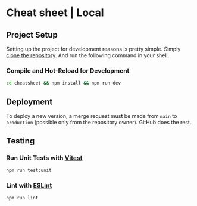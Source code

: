 # Cheat sheet | Local

## Project Setup
Setting up the project for development reasons is pretty simple. Simply [clone the repository](https://github.com/PatrickMaul/cheatsheet). And run the following command in your shell.
### Compile and Hot-Reload for Development
```sh
cd cheatsheet && npm install && npm run dev
```

## Deployment
To deploy a new version, a merge request must be made from `main` to `production` (possible only from the repository owner). GitHub does the rest.

## Testing
### Run Unit Tests with [Vitest](https://vitest.dev/)
```sh
npm run test:unit
```

### Lint with [ESLint](https://eslint.org/)
```sh
npm run lint
```
